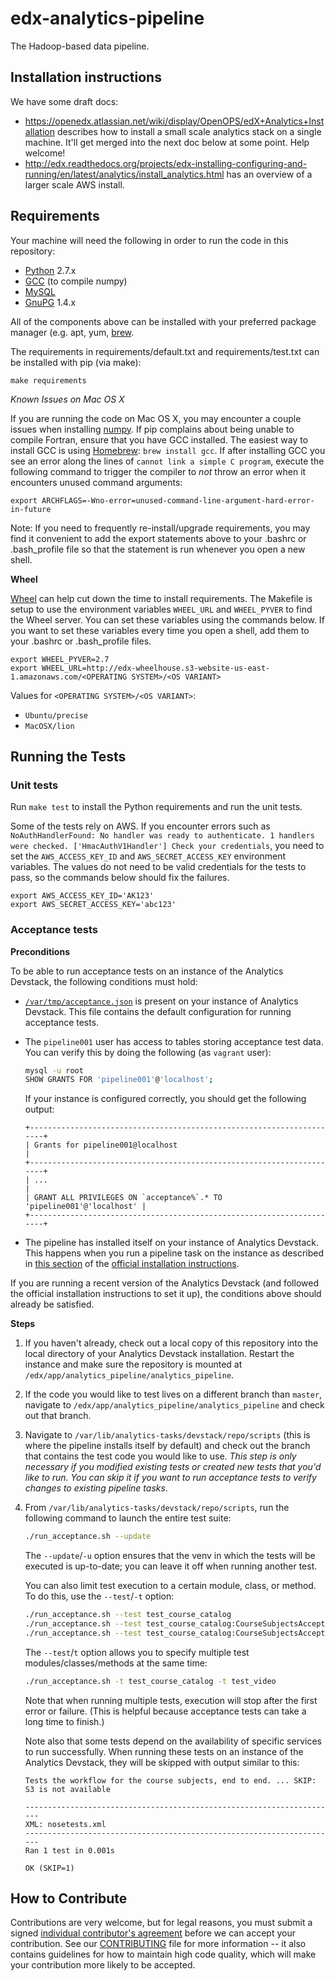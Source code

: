 edx-analytics-pipeline
===============
The Hadoop-based data pipeline.

Installation instructions
--------------------

We have some draft docs:

* https://openedx.atlassian.net/wiki/display/OpenOPS/edX+Analytics+Installation describes how to install a small scale analytics stack on a single machine. It'll get merged into the next doc below at some point. Help welcome!
* http://edx.readthedocs.org/projects/edx-installing-configuring-and-running/en/latest/analytics/install_analytics.html has an overview of a larger scale AWS install.


Requirements
------------
Your machine will need the following in order to run the code in this repository:

* [Python](https://www.python.org/) 2.7.x
* [GCC](http://gcc.gnu.org/) (to compile numpy)
* [MySQL](http://mysql.com)
* [GnuPG](https://www.gnupg.org/) 1.4.x

All of the components above can be installed with your preferred package manager (e.g. apt, yum, [brew](http://brew.sh).

The requirements in requirements/default.txt and requirements/test.txt can be installed with pip (via make):

    make requirements

*Known Issues on Mac OS X*

If you are running the code on Mac OS X, you may encounter a couple issues when installing [numpy](https://pypi.python.org/pypi/numpy).
If pip complains about being unable to compile Fortran, ensure that you have GCC installed. The easiest way to install GCC is using
[Homebrew](http://brew.sh/): `brew install gcc`. If after installing GCC you see an error along the lines of `cannot link a simple C program`,
execute the following command to trigger the compiler to *not* throw an error when it encounters unused command arguments:

    export ARCHFLAGS=-Wno-error=unused-command-line-argument-hard-error-in-future

Note: If you need to frequently re-install/upgrade requirements, you may find it convenient to add the export statements above
to your .bashrc or .bash_profile file so that the statement is run whenever you open a new shell.

**Wheel**

[Wheel](http://wheel.readthedocs.org/en/latest/) can help cut down the time to install requirements. The Makefile is setup
to use the environment variables `WHEEL_URL` and `WHEEL_PYVER` to find the Wheel server. You can set these variables using the commands below.
If you want to set these variables every time you open a shell, add them to your .bashrc or .bash_profile files.


    export WHEEL_PYVER=2.7
    export WHEEL_URL=http://edx-wheelhouse.s3-website-us-east-1.amazonaws.com/<OPERATING SYSTEM>/<OS VARIANT>

Values for `<OPERATING SYSTEM>/<OS VARIANT>`:

* `Ubuntu/precise`
* `MacOSX/lion`


Running the Tests
-----------------

### Unit tests

Run `make test` to install the Python requirements and run the unit tests.

Some of the tests rely on AWS. If you encounter errors such as `NoAuthHandlerFound: No handler was ready to authenticate. 1 handlers were checked. ['HmacAuthV1Handler'] Check your credentials`,
you need to set the `AWS_ACCESS_KEY_ID` and `AWS_SECRET_ACCESS_KEY` environment variables. The values do not need to be
valid credentials for the tests to pass, so the commands below should fix the failures.

    export AWS_ACCESS_KEY_ID='AK123'
    export AWS_SECRET_ACCESS_KEY='abc123'

### Acceptance tests

**Preconditions**

To be able to run acceptance tests on an instance of the Analytics
Devstack, the following conditions must hold:

- [`/var/tmp/acceptance.json`](https://github.com/edx/configuration/blob/master/playbooks/roles/analytics_pipeline/files/acceptance.json)
  is present on your instance of Analytics Devstack. This file
  contains the default configuration for running acceptance tests.

- The `pipeline001` user has access to tables storing acceptance test
  data. You can verify this by doing the following (as `vagrant` user):

  ```sh
  mysql -u root
  SHOW GRANTS FOR 'pipeline001'@'localhost';
  ```

  If your instance is configured correctly, you should get the
  following output:

  ```
  +----------------------------------------------------------------------+
  | Grants for pipeline001@localhost                                     |
  +----------------------------------------------------------------------+
  | ...                                                                  |
  | GRANT ALL PRIVILEGES ON `acceptance%`.* TO 'pipeline001'@'localhost' |
  +----------------------------------------------------------------------+
  ```

- The pipeline has installed itself on your instance of Analytics
  Devstack. This happens when you run a pipeline task on the instance
  as described in [this section](https://edx.readthedocs.org/projects/edx-installing-configuring-and-running/en/latest/devstack/analytics_devstack.html#run-the-open-edx-analytics-pipeline)
  of the [official installation instructions](https://edx.readthedocs.org/projects/edx-installing-configuring-and-running/en/latest/devstack/analytics_devstack.html).

If you are running a recent version of the Analytics Devstack (and
followed the official installation instructions to set it up), the
conditions above should already be satisfied.

**Steps**

1. If you haven't already, check out a local copy of this repository
   into the local directory of your Analytics Devstack installation.
   Restart the instance and make sure the repository is mounted at
   `/edx/app/analytics_pipeline/analytics_pipeline`.

2. If the code you would like to test lives on a different branch than
   `master`, navigate to `/edx/app/analytics_pipeline/analytics_pipeline`
   and check out that branch.

3. Navigate to `/var/lib/analytics-tasks/devstack/repo/scripts`
   (this is where the pipeline installs itself by default) and check
   out the branch that contains the test code you would like to use.
   *This step is only necessary if you modified existing tests or
   created new tests that you'd like to run. You can skip it if you
   want to run acceptance tests to verify changes to existing pipeline
   tasks*.

4. From `/var/lib/analytics-tasks/devstack/repo/scripts`, run the
   following command to launch the entire test suite:

   ```sh
   ./run_acceptance.sh --update
   ```

   The `--update`/`-u` option ensures that the venv in which the tests
   will be executed is up-to-date; you can leave it off when running
   another test.

   You can also limit test execution to a certain module, class, or
   method. To do this, use the `--test`/`-t` option:

   ```sh
   ./run_acceptance.sh --test test_course_catalog
   ./run_acceptance.sh --test test_course_catalog:CourseSubjectsAcceptanceTest
   ./run_acceptance.sh --test test_course_catalog:CourseSubjectsAcceptanceTest.test_course_subjects
   ```

   The `--test`/`t` option allows you to specify multiple test
   modules/classes/methods at the same time:

   ```sh
   ./run_acceptance.sh -t test_course_catalog -t test_video
   ```

   Note that when running multiple tests, execution will stop
   after the first error or failure. (This is helpful because
   acceptance tests can take a long time to finish.)

   Note also that some tests depend on the availability of specific
   services to run successfully. When running these tests on an
   instance of the Analytics Devstack, they will be skipped with
   output similar to this:

   ```
   Tests the workflow for the course subjects, end to end. ... SKIP: S3 is not available

   ----------------------------------------------------------------------
   XML: nosetests.xml
   ----------------------------------------------------------------------
   Ran 1 test in 0.001s

   OK (SKIP=1)
   ```

How to Contribute
-----------------

Contributions are very welcome, but for legal reasons, you must submit a signed
[individual contributor's agreement](http://code.edx.org/individual-contributor-agreement.pdf)
before we can accept your contribution. See our
[CONTRIBUTING](https://github.com/edx/edx-platform/blob/master/CONTRIBUTING.rst)
file for more information -- it also contains guidelines for how to maintain
high code quality, which will make your contribution more likely to be accepted.
